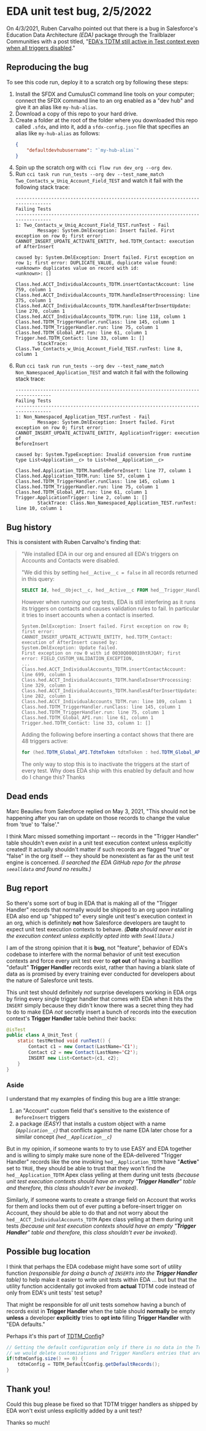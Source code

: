 # EDA unit test bug, 2/5/2022

On 4/3/2021, Ruben Carvalho pointed out that there is a bug in Salesforce's Education Data Architecture _(EDA)_ package through the Trailblazer Communities with a post titled, "[EDA's TDTM still active in Test context even when all triggers disabled](https://trailhead.salesforce.com/en/trailblazer-community/feed/0D54S00000BuHE1SAN)."

## Reproducing the bug

To see this code run, deploy it to a scratch org by following these steps:

1. Install the SFDX and CumulusCI command line tools on your computer; connect the SFDX command line to an org enabled as a "dev hub" and give it an alias like `my-hub-alias`.
2. Download a copy of this repo to your hard drive.
3. Create a folder at the root of the folder where you downloaded this repo called `.sfdx`, and into it, add a `sfdx-config.json` file that specifies an alias like `my-hub-alias` as follows:
    ```json
    {
        "defaultdevhubusername": "`my-hub-alias`"
    }
    ```
4. Spin up the scratch org with `cci flow run dev_org --org dev`.
5. Run `cci task run run_tests --org dev --test_name_match Two_Contacts_w_Uniq_Account_Field_TEST` and watch it fail with the following stack trace:
    ```
    --------------------------------------------------------------------------------
    Failing Tests
    --------------------------------------------------------------------------------
    1: Two_Contacts_w_Uniq_Account_Field_TEST.runTest - Fail
            Message: System.DmlException: Insert failed. First exception on row 0; first error: CANNOT_INSERT_UPDATE_ACTIVATE_ENTITY, hed.TDTM_Contact: execution of AfterInsert  

    caused by: System.DmlException: Insert failed. First exception on row 1; first error: DUPLICATE_VALUE, duplicate value found: <unknown> duplicates value on record with id:   
    <unknown>: []

    Class.hed.ACCT_IndividualAccounts_TDTM.insertContactAccount: line 759, column 1
    Class.hed.ACCT_IndividualAccounts_TDTM.handleInsertProcessing: line 375, column 1
    Class.hed.ACCT_IndividualAccounts_TDTM.handlesAfterInsertUpdate: line 270, column 1
    Class.hed.ACCT_IndividualAccounts_TDTM.run: line 118, column 1
    Class.hed.TDTM_TriggerHandler.runClass: line 145, column 1
    Class.hed.TDTM_TriggerHandler.run: line 75, column 1
    Class.hed.TDTM_Global_API.run: line 61, column 1
    Trigger.hed.TDTM_Contact: line 33, column 1: []
            StackTrace: Class.Two_Contacts_w_Uniq_Account_Field_TEST.runTest: line 8, column 1
    ```
6. Run `cci task run run_tests --org dev --test_name_match Non_Namespaced_Application_TEST` and watch it fail with the following stack trace:
    ```
    --------------------------------------------------------------------------------
    Failing Tests
    --------------------------------------------------------------------------------
    1: Non_Namespaced_Application_TEST.runTest - Fail
            Message: System.DmlException: Insert failed. First exception on row 0; first error: CANNOT_INSERT_UPDATE_ACTIVATE_ENTITY, ApplicationTrigger: execution of
    BeforeInsert

    caused by: System.TypeException: Invalid conversion from runtime type List<Application__c> to List<hed__Application__c>

    Class.hed.Application_TDTM.handleBeforeInsert: line 77, column 1
    Class.hed.Application_TDTM.run: line 57, column 1
    Class.hed.TDTM_TriggerHandler.runClass: line 145, column 1
    Class.hed.TDTM_TriggerHandler.run: line 75, column 1
    Class.hed.TDTM_Global_API.run: line 61, column 1
    Trigger.ApplicationTrigger: line 2, column 1: []
            StackTrace: Class.Non_Namespaced_Application_TEST.runTest: line 10, column 1
    ```

## Bug history

This is consistent with Ruben Carvalho's finding that:

> "We installed EDA in our org and ensured all EDA's triggers on Accounts and Contacts were disabled.
> 
> "We did this by setting `hed__Active__c = false` in all records returned in this query:
> 
> ```sql
> SELECT Id, hed__Object__c, hed__Active__c FROM hed__Trigger_Handler__c WHERE hed__Object__c IN ('Account', 'Contact')
> ```
> 
> However when running our org tests, EDA is still interfering as it runs its triggers on contacts and causes validation rules to fail.  In particular it tries to insert accounts when a contact is inserted.
> 
> ```
> System.DmlException: Insert failed. First exception on row 0; first error:
> CANNOT_INSERT_UPDATE_ACTIVATE_ENTITY, hed.TDTM_Contact: execution of AfterInsert caused by: 
> System.DmlException: Update failed. 
> First exception on row 0 with id 0030Q000010htRJQAY; first error: FIELD_CUSTOM_VALIDATION_EXCEPTION, 
> ...
> Class.hed.ACCT_IndividualAccounts_TDTM.insertContactAccount: line 699, column 1 
> Class.hed.ACCT_IndividualAccounts_TDTM.handleInsertProcessing: line 329, column 1 
> Class.hed.ACCT_IndividualAccounts_TDTM.handlesAfterInsertUpdate: line 282, column 1 
> Class.hed.ACCT_IndividualAccounts_TDTM.run: line 109, column 1 
> Class.hed.TDTM_TriggerHandler.runClass: line 145, column 1 
> Class.hed.TDTM_TriggerHandler.run: line 75, column 1 
> Class.hed.TDTM_Global_API.run: line 61, column 1 Trigger.hed.TDTM_Contact: line 33, column 1: [] 
> ```
> 
> Adding the following before inserting a contact shows that there are 48 triggers active: 
> 
> ```java
> for (hed.TDTM_Global_API.TdtmToken tdtmToken : hed.TDTM_Global_API.getTdtmConfig()) { System.debug('trigger: ' + tdtmToken); } 
> ```
> 
> The only way to stop this is to inactivate the triggers at the start of every test.
> Why does EDA ship with this enabled by default and how do I change this? Thanks

## Dead ends

Marc Beaulieu from Salesforce replied on May 3, 2021, "This should not be happening after you ran on update on those records to change the value from 'true' to 'false'."

I think Marc missed something important -- records in the "Trigger Handler" table shouldn't even _exist_ in a unit test execution context unless explicitly created!  It actually shouldn't matter if such records are flagged "true" or "false" in the org itself -- they should be nonexistent as far as the unit test engine is concerned.  _(I searched the EDA GitHub repo for the phrase `seealldata` and found no results.)_

## Bug report

So there's some sort of bug in EDA that is making all of the "Trigger Handler" records that normally would be shipped to an org upon installing EDA also end up "shipped to" every single unit test's execution context in an org, which is definitely **not** how Salesforce developers are taught to expect unit test execution contexts to behave.  _(**Data** should never exist in the execution context unless explicitly opted into with `SeeAllData`.)_

I am of the strong opinion that it is **bug**, not "feature", behavior of EDA's codebase to interfere with the normal behavior of unit test execution contexts and force every unit test ever to **opt out** of having a bazillion "default" **Trigger Handler** records exist, rather than having a blank slate of data as is promised by every training ever conducted for developers about the nature of Salesforce unit tests.

This unit test should definitely _not_ surprise developers working in EDA orgs by firing every single trigger handler that comes with EDA when it hits the `INSERT` simply because they didn't know there was a secret thing they had to do to make EDA _not_ secretly insert a bunch of records into the execution context's **Trigger Handler** table behind their backs:

```java
@isTest
public class A_Unit_Test {
    static testMethod void runTest() {
        Contact c1 = new Contact(LastName='C1');
        Contact c2 = new Contact(LastName='C2');
        INSERT new List<Contact>{c1, c2};
    }
}
```

### Aside

I understand that my examples of finding this bug are a little strange:
1. an "Account" custom field that's sensitive to the existence of `BeforeInsert` triggers
2. a package _(EASY)_ that installs a custom object with a name _(`Application__c`)_ that conflicts against the name EDA later chose for a similar concept _(`hed__Application__c`)_

But in my opinion, if someone wants to try to use EASY and EDA together and is willing to simply make sure none of the EDA-delivered "Trigger Handler" records like the one invoking `hed__Application_TDTM` have "**Active**" set to `TRUE`, they should be able to trust that they won't find the `hed__Application_TDTM` Apex class yelling at them during unit tests _(because unit test execution contexts should have an empty "**Trigger Handler**" table and therefore, this class shouldn't ever be invoked)_.

Similarly, if someone wants to create a strange field on Account that works for them and locks them out of ever putting a before-insert trigger on Account, they should be able to do that and not worry about the `hed__ACCT_IndividualAccounts_TDTM` Apex class yelling at them during unit tests _(because unit test execution contexts should have an empty "**Trigger Handler**" table and therefore, this class shouldn't ever be invoked)_.

## Possible bug location

I think that perhaps the EDA codebase might have some sort of utility function _(responsible for doing a bunch of `INSERT`s into the **Trigger Handler** table)_ to help make it easier to write unit tests within EDA ... but but that the utility function accidentally got invoked from **actual** TDTM code instead of only from EDA's unit tests' test setup?

That might be responsible for _all_ unit tests somehow having a bunch of records exist in **Trigger Handler** when the table should **normally** be empty **unless** a developer **explicitly** tries to **opt into** filling **Trigger Handler** with "EDA defaults."

Perhaps it's this part of [TDTM_Config](https://github.com/SalesforceFoundation/EDA/blob/main/force-app/main/tdtm/classes/TDTM_Config.cls)?

```java
// Getting the default configuration only if there is no data in the Trigger Handler object. Otherwise
// we would delete customizations and Trigger Handlers entries that aren't in the default configuration.
if(tdtmConfig.size() == 0) {
    tdtmConfig = TDTM_DefaultConfig.getDefaultRecords();
}
```

## Thank you!

Could this bug please be fixed so that TDTM trigger handlers as shipped by EDA won't exist unless explicitly added by a unit test?

Thanks so much!